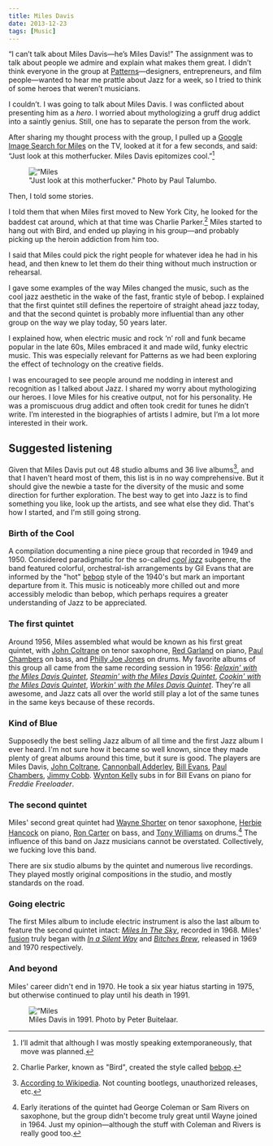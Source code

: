 ```yaml
---
title: Miles Davis
date: 2013-12-23
tags: [Music]
---
```


“I can’t talk about Miles Davis—he’s Miles Davis!” The assignment was to talk about people we admire and explain what makes them great. I didn’t think everyone in the group at [Patterns](http://patterns.co)—designers, entrepreneurs, and film people—wanted to hear me prattle about Jazz for a week, so I tried to think of some heroes that weren’t musicians.

I couldn’t. I was going to talk about Miles Davis. I was conflicted about presenting him as a *hero*. I worried about mythologizing a gruff drug addict into a saintly genius. Still, one has to separate the person from the work.

After sharing my thought process with the group, I pulled up a [Google Image Search for Miles][google-image] on the TV, looked at it for a few seconds, and said: “Just look at this motherfucker. Miles Davis epitomizes cool.”[^planned]

<figure>
    <img src=/images/articles/Miles.jpg alt=“Miles Davis”>
    <figcaption>
        "Just look at this motherfucker." Photo by Paul Talumbo.
    </figcaption>
</figure>


Then, I told some stories.

I told them that when Miles first moved to New York City, he looked for the baddest cat around, which at that time was Charlie Parker.[^bird] Miles started to hang out with Bird, and ended up playing in his group—and probably picking up the heroin addiction from him too.

I said that Miles could pick the right people for whatever idea he had in his head, and then knew to let them do their thing without much instruction or rehearsal.

I gave some examples of the way Miles changed the music, such as the cool jazz aesthetic in the wake of the fast, frantic style of bebop. I explained that the first quintet still defines the repertoire of straight ahead jazz today, and that the second quintet is probably more influential than any other group on the way we play today, 50 years later.

I explained how, when electric music and rock &lsquo;n’ roll and funk became popular in the late 60s, Miles embraced it and made wild, funky electric music. This was especially relevant for Patterns as we had been exploring the effect of technology on the creative fields.

I was encouraged to see people around me nodding in interest and recognition as I talked about Jazz. I shared my worry about mythologizing our heroes. I love Miles for his creative output, not for his personality. He was a promiscuous drug addict and often took credit for tunes he didn’t write. I’m interested in the biographies of artists I admire, but I’m a lot more interested in their work.

## Suggested listening

Given that Miles Davis put out 48 studio albums and 36 live albums[^discography], and that I haven't heard most of them, this list is in no way comprehensive. But it should give the newbie a taste for the diversity of the music and some direction for further exploration. The best way to get into Jazz is to find something you like, look up the artists, and see what else they did. That's how I started, and I'm still going strong.

### Birth of the Cool

A compilation documenting a nine piece group that recorded in 1949 and 1950. Considered paradigmatic for the so-called *[cool jazz][7140-001]* subgenre, the band featured colorful, orchestral-ish arrangements by Gil Evans that are informed by the "hot" [bebop](http://en.wikipedia.org/wiki/Bebop) style of the 1940's but mark an important departure from it. This music is noticeably more chilled out and more accessibly melodic than bebop, which perhaps requires a greater understanding of Jazz to be appreciated.

### The first quintet

Around 1956, Miles assembled what would be known as his first great quintet, with [John Coltrane][1475-001] on tenor saxophone, [Red Garland][1475-002] on piano, [Paul Chambers][1475-003] on bass, and [Philly Joe Jones][1475-004] on drums. My favorite albums of this group all came from the same recording session in 1956: *[Relaxin' with the Miles Davis Quintet][0775-001]*, *[Steamin' with the Miles Davis Quintet][0775-002]*, *[Cookin' with the Miles Davis Quintet][0775-003]*, *[Workin' with the Miles Davis Quintet][0775-004]*. They're all awesome, and Jazz cats all over the world still play a lot of the same tunes in the same keys because of these records.


### Kind of Blue

Supposedly the best selling Jazz album of all time and the first Jazz album I ever heard. I'm not sure how it became so well known, since they made plenty of great albums around this time, but it sure is good. The players are Miles Davis, [John Coltrane][8999-001], [Cannonball Adderley][8999-002], [Bill Evans][8999-003], [Paul Chambers][8999-004], [Jimmy Cobb][8999-005]. [Wynton Kelly][8999-006] subs in for Bill Evans on piano for *Freddie Freeloader*.

### The second quintet

Miles' second great quintet had [Wayne Shorter][8999-007] on tenor saxophone, [Herbie Hancock][8999-008] on piano, [Ron Carter][8999-009] on bass, and [Tony Williams][8999-010] on drums.[^wayne] The influence of this band on Jazz musicians cannot be overstated. Collectively, we fucking love this band.

There are six studio albums by the quintet and numerous live recordings. They played mostly original compositions in the studio, and mostly standards on the road.


### Going electric

The first Miles album to include electric instrument is also the last album to feature the second quintet intact: *[Miles In The Sky][1431-001]*, recorded in 1968. Miles' [fusion][1431-002] truly began with *[In a Silent Way][1431-003]* and *[Bitches Brew][1431-004]*, released in 1969 and 1970 respectively.

### And beyond

Miles' career didn't end in 1970. He took a six year hiatus starting in 1975, but otherwise continued to play until his death in 1991.

<figure>
    <img src=/images/articles/Miles1991.jpg alt=“Miles Davis in 1991”>
    <figcaption>
        Miles Davis in 1991. Photo by Peter Buitelaar.
    </figcaption>
</figure>



[^bird]: Charlie Parker, known as "Bird", created the style called [bebop](!wiki).
[^planned]: I’ll admit that although I was mostly speaking extemporaneously, that move was planned.
[^discography]: [According to Wikipedia][7140-004]. Not counting bootlegs, unauthorized releases, etc.
[^wayne]: Early iterations of the quintet had George Coleman or Sam Rivers on saxophone, but the group didn't become truly great until Wayne joined in 1964. Just my opinion—although the stuff with Coleman and Rivers is really good too.


[7001-001]: http://en.wikipedia.org/wiki/Miles_Davis
[7001-002]: http://en.wikipedia.org/wiki/Billy_Strayhorn
[7001-003]: http://en.wikipedia.org/wiki/Beethoven
[google-image]: https://www.google.com/search?site=&tbm=isch&source=hp&biw=1440&bih=802&q=miles+davis&oq=miles+davison
[duke]: http://en.wikipedia.org/wiki/Duke_Ellington
[7140-001]: http://en.wikipedia.org/wiki/Cool_jazz
[7140-002]: http://www.amazon.com/gp/product/B000000YAL/ref=as_li_ss_tl?ie=UTF8&camp=1789&creative=390957&creativeASIN=B000000YAL&linkCode=as2&tag=nadavis-20
[kindofblue]: http://www.amazon.com/gp/product/B000002ADT/ref=as_li_ss_tl?ie=UTF8&camp=1789&creative=390957&creativeASIN=B000002ADT&linkCode=as2&tag=nadavis-20
[7140-004]: http://en.wikipedia.org/wiki/Miles_Davis_discography
[0775-001]: http://www.amazon.com/gp/product/B000000YAL/ref=as_li_ss_tl?ie=UTF8&camp=1789&creative=390957&creativeASIN=B000000YAL&linkCode=as2&tag=nadavis-20
[0775-002]: http://www.amazon.com/gp/product/B000000YLS/ref=as_li_ss_tl?ie=UTF8&camp=1789&creative=390957&creativeASIN=B000000YLS&linkCode=as2&tag=nadavis-20
[0775-003]: http://www.amazon.com/gp/product/B000000Y7F/ref=as_li_ss_tl?ie=UTF8&camp=1789&creative=390957&creativeASIN=B000000Y7F&linkCode=as2&tag=nadavis-20
[0775-004]: http://www.amazon.com/gp/product/B000000YGI/ref=as_li_ss_tl?ie=UTF8&camp=1789&creative=390957&creativeASIN=B000000YGI&linkCode=as2&tag=nadavis-20
[6298-001]: http://www.amazon.com/gp/product/B000002ADT/ref=as_li_ss_tl?ie=UTF8&camp=1789&creative=390957&creativeASIN=B000002ADT&linkCode=as2&tag=nadavis-20
[1475-001]: http://en.wikipedia.org/wiki/John_Coltrane
[1475-002]: http://en.wikipedia.org/wiki/Red_Garland
[1475-003]: http://en.wikipedia.org/wiki/Paul_Chambers
[1475-004]: http://en.wikipedia.org/wiki/Philly_Joe_Jones
[1431-001]: http://www.amazon.com/gp/product/B0012GMWEI/ref=as_li_ss_tl?ie=UTF8&camp=1789&creative=390957&creativeASIN=B0012GMWEI&linkCode=as2&tag=nadavis-20
[1431-002]: http://en.wikipedia.org/wiki/Jazz_fusion
[1431-003]: http://www.amazon.com/gp/product/B00006GO9Q/ref=as_li_ss_tl?ie=UTF8&camp=1789&creative=390957&creativeASIN=B00006GO9Q&linkCode=as2&tag=nadavis-20
[1431-004]: http://www.amazon.com/gp/product/B00000J7SS/ref=as_li_ss_tl?ie=UTF8&camp=1789&creative=390957&creativeASIN=B00000J7SS&linkCode=as2&tag=nadavis-20
[8999-001]: http://en.wikipedia.org/wiki/John_Coltrane
[8999-002]: http://en.wikipedia.org/wiki/Cannonball_Adderley
[8999-003]: http://en.wikipedia.org/wiki/Bill_Evans
[8999-004]: http://en.wikipedia.org/wiki/Paul_Chambers
[8999-005]: http://en.wikipedia.org/wiki/Jimmy_Cobb
[8999-006]: http://en.wikipedia.org/wiki/Wynton_Kelly
[8999-007]: http://en.wikipedia.org/wiki/Wayne_Shorter
[8999-008]: http://en.wikipedia.org/wiki/Herbie_Hancock
[8999-009]: http://en.wikipedia.org/wiki/Ron_Carter
[8999-010]: http://en.wikipedia.org/wiki/Tony_Williams
